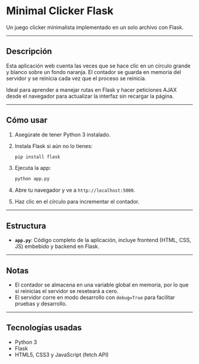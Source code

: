 # Minimal Clicker Flask

Un juego clicker minimalista implementado en un solo archivo con Flask.

---

## Descripción

Esta aplicación web cuenta las veces que se hace clic en un círculo grande y blanco sobre un fondo naranja. El contador se guarda en memoria del servidor y se reinicia cada vez que el proceso se reinicia.

Ideal para aprender a manejar rutas en Flask y hacer peticiones AJAX desde el navegador para actualizar la interfaz sin recargar la página.

---

## Cómo usar

1.  Asegúrate de tener Python 3 instalado.
2.  Instala Flask si aún no lo tienes:

    ```bash
    pip install flask
    ```

3.  Ejecuta la app:

    ```bash
    python app.py
    ```

4.  Abre tu navegador y ve a `http://localhost:5000`.

5.  Haz clic en el círculo para incrementar el contador.

---

## Estructura

* **`app.py`**: Código completo de la aplicación, incluye frontend (HTML, CSS, JS) embebido y backend en Flask.

---

## Notas

* El contador se almacena en una variable global en memoria, por lo que si reinicias el servidor se reseteará a cero.
* El servidor corre en modo desarrollo con `debug=True` para facilitar pruebas y desarrollo.

---

## Tecnologías usadas

* Python 3
* Flask
* HTML5, CSS3 y JavaScript (fetch API)
